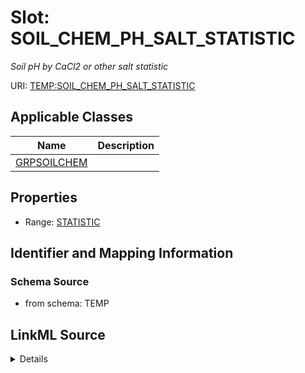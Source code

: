 # Slot: SOIL_CHEM_PH_SALT_STATISTIC
_Soil pH by CaCl2 or other salt statistic_


URI: [TEMP:SOIL_CHEM_PH_SALT_STATISTIC](https://example.org/TEMP/SOIL_CHEM_PH_SALT_STATISTIC)



<!-- no inheritance hierarchy -->




## Applicable Classes

| Name | Description |
| --- | --- |
[GRPSOILCHEM](GRPSOILCHEM.md) | 






## Properties

* Range: [STATISTIC](STATISTIC.md)







## Identifier and Mapping Information







### Schema Source


* from schema: TEMP




## LinkML Source

<details>
```yaml
name: SOIL_CHEM_PH_SALT_STATISTIC
description: Soil pH by CaCl2 or other salt statistic
from_schema: TEMP
rank: 1000
alias: SOIL_CHEM_PH_SALT_STATISTIC
domain_of:
- GRP_SOIL_CHEM
range: STATISTIC

```
</details>
